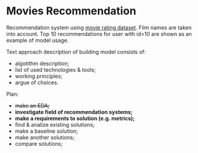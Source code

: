 # Movies Recommendation

Recommendation system using [movie rating dataset](http://files.grouplens.org/datasets/movielens/ml-latest-small.zip).
Film names are taken into account.
Top 10 recommendations for user with id=10 are shown as an example of model usage.

Text approach description of building model consists of:
- algotithm description;
- list of used technologies & tools;
- working principles;
- argue of choices.

Plan:
- ~~make an EDA;~~
- **investigate field of recommendation systems;**
- **make a requirements to solution (e.g. metrics);**
- find & analize existing solutions;
- make a baseline solution;
- make another solutions;
- compare solutions;
